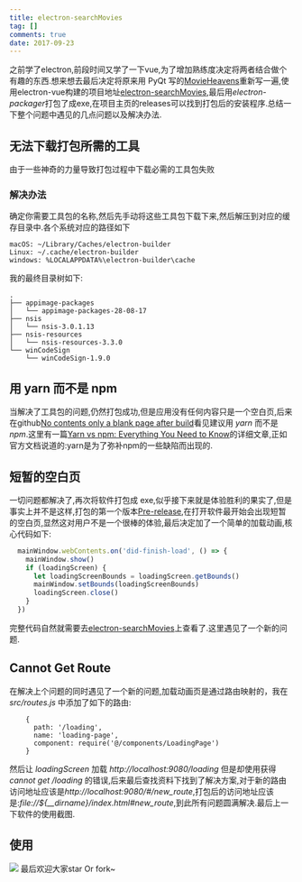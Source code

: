 ```yaml
---
title: electron-searchMovies
tag: []
comments: true
date: 2017-09-23
---
```






之前学了electron,前段时间又学了一下vue,为了增加熟练度决定将两者结合做个有趣的东西.想来想去最后决定将原来用 PyQt 写的[MovieHeavens](https://github.com/lt94/MovieHeavens)重新写一遍,使用electron-vue构建的项目地址[electron-searchMovies](https://github.com/lt94/electron-searchMovies),最后用*electron-packager*打包了成exe,在项目主页的releases可以找到打包后的安装程序.总结一下整个问题中遇见的几点问题以及解决办法.

## 无法下载打包所需的工具

由于一些神奇的力量导致打包过程中下载必需的工具包失败

### 解决办法

确定你需要工具包的名称,然后先手动将这些工具包下载下来,然后解压到对应的缓存目录中.各个系统对应的路径如下

```
macOS: ~/Library/Caches/electron-builder
Linux: ~/.cache/electron-builder
windows: %LOCALAPPDATA%\electron-builder\cache
```

我的最终目录树如下:

```
.
├── appimage-packages
│   └── appimage-packages-28-08-17
├── nsis
│   └── nsis-3.0.1.13
├── nsis-resources
│   └── nsis-resources-3.3.0
└── winCodeSign
    └── winCodeSign-1.9.0
```

## 用 yarn 而不是 npm

当解决了工具包的问题,仍然打包成功,但是应用没有任何内容只是一个空白页,后来在github[No contents only a blank page after build](https://github.com/electron-userland/electron-builder/issues/1615)看见建议用 *yarn* 而不是 *npm*.这里有一篇[Yarn vs npm: Everything You Need to Know](https://www.sitepoint.com/yarn-vs-npm/)的详细文章,正如官方文档说道的:yarn是为了弥补npm的一些缺陷而出现的.

## 短暂的空白页

一切问题都解决了,再次将软件打包成 exe,似乎接下来就是体验胜利的果实了,但是事实上并不是这样,打包的第一个版本[Pre-release](https://github.com/lt94/electron-searchMovies/releases/download/0.0.0/search-movies.Setup.0.0.0.exe),在打开软件最开始会出现短暂的空白页,显然这对用户不是一个很棒的体验,最后决定加了一个简单的加载动画,核心代码如下:

```javascript
  mainWindow.webContents.on('did-finish-load', () => {
    mainWindow.show()
    if (loadingScreen) {
      let loadingScreenBounds = loadingScreen.getBounds()
      mainWindow.setBounds(loadingScreenBounds)
      loadingScreen.close()
    }
  })
```

完整代码自然就需要去[electron-searchMovies](https://github.com/lt94/electron-searchMovies)上查看了.这里遇见了一个新的问题.


## Cannot Get Route 

在解决上个问题的同时遇见了一个新的问题,加载动画页是通过路由映射的，我在 *src/routes.js* 中添加了如下的路由:

```vue
    {
      path: '/loading',
      name: 'loading-page',
      component: require('@/components/LoadingPage')
    }
```

然后让 *loadingScreen* 加载 *http://localhost:9080/loading* 但是却使用获得 *cannot get /loading* 的错误,后来最后查找资料下找到了解决方案,对于新的路由访问地址应该是*http://localhost:9080/#/new_route*,打包后的访问地址应该是:*file://${__dirname}/index.html#new_route*,到此所有问题圆满解决.最后上一下软件的使用截图.

## 使用

![](http://ww1.sinaimg.cn/large/006wYWbGly1fjt9glqbn1g310r0imqv6.gif)
最后欢迎大家star Or fork~



